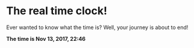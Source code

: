# The real time clock!

Ever wanted to know what the time is? Well, your journey is about to end!

**The time is Nov 13, 2017, 22:46**
